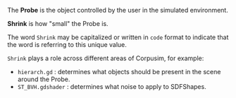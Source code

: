The **Probe** is the object controlled by the user in the simulated environment.

**Shrink** is how "small" the Probe is.

The word `Shrink` may be capitalized or written in `code` format to indicate that the word is referring to this unique value.

`Shrink` plays a role across different areas of Corpusim, for example:

- `hierarch.gd` : determines what objects should be present in the scene around the Probe.
- `ST_BVH.gdshader` : determines what noise to apply to SDFShapes.